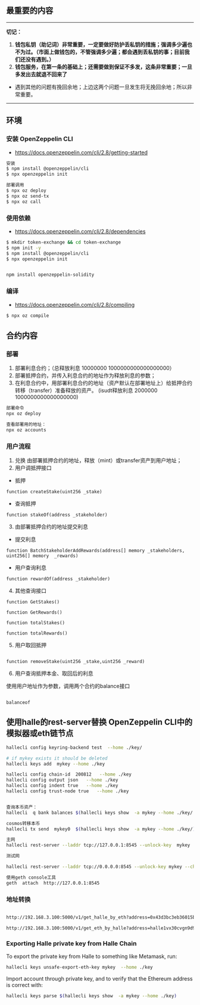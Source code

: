 
## **最重要的内容**
*********
**切记：**
1. **钱包私钥（助记词）非常重要，一定要做好防护丢私钥的措施；强调多少遍也不为过。（市面上做钱包的，不管强调多少遍；都会遇到丢私钥的事；目前我们还没有遇到。）**
2. **钱包服务，在第一条的基础上；还需要做到保证不多发，这条非常重要；一旦多发出去就退不回来了**

* 遇到其他的问题有挽回余地；上边这两个问题一旦发生将无挽回余地；所以非常重要。

*********


## 环境
### 安装 OpenZeppelin CLI

* https://docs.openzeppelin.com/cli/2.8/getting-started


```bash
安装  
$ npm install @openzeppelin/cli
$ npx openzeppelin init

部署调用
$ npx oz deploy
$ npx oz send-tx
$ npx oz call
```


### 使用依赖

* https://docs.openzeppelin.com/cli/2.8/dependencies

```bash
$ mkdir token-exchange && cd token-exchange
$ npm init -y
$ npm install @openzeppelin/cli
$ npx openzeppelin init


npm install openzeppelin-solidity  
```
### 编译

* https://docs.openzeppelin.com/cli/2.8/compiling

```bash
$ npx oz compile
```


## 合约内容

### 部署
 1. 部署利息合约；（总释放利息 10000000 1000000000000000000）
 2. 部署抵押合约，并传入利息合约的地址作为释放利息的参数；
 3. 在利息合约中，用部署利息合约的地址（资产默认在部署地址上）给抵押合约转移（transfer）准备释放的资产。 (isudt释放利息 2000000 1000000000000000000)

```bash
部署命令
npx oz deploy

查看部署用的地址：
npx oz accounts  
```

### 用户流程

 1. 兑换
    由部署抵押合约的地址，释放（mint）或transfer资产到用户地址；
 2. 用户调抵押接口

 * 抵押
 ```solidity
function createStake(uint256 _stake)
 ```
 * 查询抵押
```solidity
function stakeOf(address _stakeholder)
```
 3. 由部署抵押合约的地址提交利息

* 提交利息
```solidity
function BatchStakeholderAddRewards(address[] memory _stakeholders, uint256[] memory  _rewards)
```
* 用户查询利息

```solidity
function rewardOf(address _stakeholder)
```

  4. 其他查询接口

```solidity
function GetStakes()

function GetRewards()

function totalStakes()

function totalRewards()

```

 5. 用户取回抵押

```solidity

function removeStake(uint256 _stake,uint256 _reward)

```

6. 用户查询抵押本金、取回后的利息

使用用户地址作为参数，调用两个合约的balance接口
```solidity

balanceof

```



##  使用halle的rest-server替换 OpenZeppelin CLI中的模拟器或eth链节点

```bash
hallecli config keyring-backend test  --home ./key/

# if mykey exists it should be deleted
hallecli keys add  mykey --home ./key

hallecli config chain-id  200812   --home ./key  
hallecli config output json   --home ./key  
hallecli config indent true   --home ./key  
hallecli config trust-node true   --home ./key  


查询本币资产：
hallecli  q bank balances $(hallecli keys show  -a mykey --home ./key/ ) --home ./key/ --node tcp://192.168.3.100:26657

cosmos转移本币
hallecli tx send  mykey0  $(hallecli keys show  -a mykey --home ./key/)  100000000uhale  --gas 800000 --gas-prices 5.1uhale      -y  -b  block

主网
hallecli rest-server --laddr tcp://127.0.0.1:8545 --unlock-key  mykey   --chain-id=200812 -trace --unsafe-cors=true --home ./key --node tcp://182.92.62.71:26657

测试网

hallecli rest-server --laddr tcp://0.0.0.0:8545 --unlock-key mykey --chain-id 200812 --trace  --unsafe-cors=true  --home ./key --node tcp://192.168.3.100:26657

使用geth console工具
geth  attach  http://127.0.0.1:8545
```


### 地址转换

```bash

http://192.168.3.100:5000/v1/get_halle_by_eth?address=0x43d3bc3eb36015b9d6ca34fd095a465bc0130885

http://192.168.3.100:5000/v1/get_eth_by_halle?address=halle1vx30cvgn9d9cuauelqyxhh4aanx0657yl76z73

```

### Exporting Halle private key from Halle Chain

To export the private key from Halle to something like Metamask, run:

```bash
hallecli keys unsafe-export-eth-key mykey  --home ./key
```

Import account through private key, and to verify that the Ethereum address is correct with:

```bash
hallecli keys parse $(hallecli keys show  -a mykey --home ./key)
```
